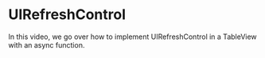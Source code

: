 # UIRefreshControl
In this video, we go over how to implement UIRefreshControl in a TableView with an async function. 
